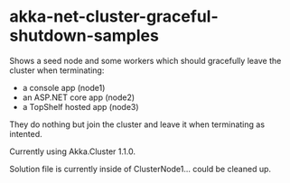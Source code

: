 # akka-net-cluster-graceful-shutdown-samples
Shows a seed node and some workers which should gracefully leave the cluster when terminating:

* a console app (node1)
* an ASP.NET core app (node2)
* a TopShelf hosted app (node3)

They do nothing but join the cluster and leave it when terminating as intented.

Currently using Akka.Cluster 1.1.0.

Solution file is currently inside of ClusterNode1... could be cleaned up.
